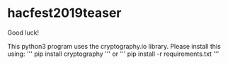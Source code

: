 # hacfest2019teaser
Good luck! 

This python3 program uses the cryptography.io library. Please install this using:
  '''
  pip install cryptography
  '''
  or
  '''
  pip install -r requirements.txt
  '''
